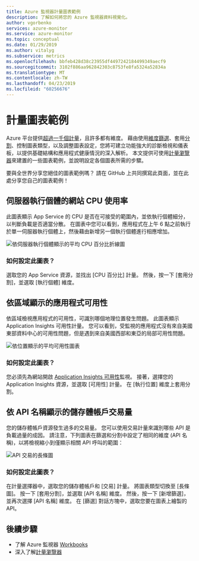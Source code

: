 ```yaml
---
title: Azure 監視器計量圖表範例
description: 了解如何將您的 Azure 監視器資料視覺化。
author: vgorbenko
services: azure-monitor
ms.service: azure-monitor
ms.topic: conceptual
ms.date: 01/29/2019
ms.author: vitalyg
ms.subservice: metrics
ms.openlocfilehash: bbfeb428d38c23955df4497242184499349aecf9
ms.sourcegitcommit: 3102f886aa962842303c8753fe8fa5324a52834a
ms.translationtype: MT
ms.contentlocale: zh-TW
ms.lasthandoff: 04/23/2019
ms.locfileid: "60256676"
---
```

# <a name="metric-chart-samples"></a>計量圖表範例

Azure 平台提供[超過一千個計量](https://docs.microsoft.com/azure/azure-monitor/platform/metrics-supported)，且許多都有維度。 藉由使用[維度篩選](https://docs.microsoft.com/azure/azure-monitor/platform/metrics-charts)、套用[分割](https://docs.microsoft.com/azure/azure-monitor/platform/metrics-charts)、控制圖表類型，以及調整圖表設定，您將可建立功能強大的診斷檢視和儀表板，以提供基礎結構和應用程式健康情況的深入解析。 本文提供可使用[計量瀏覽器](https://docs.microsoft.com/azure/azure-monitor/platform/metrics-charts)來建置的一些圖表範例，並說明設定各個圖表所需的步驟。

要與全世界分享您絕佳的圖表範例嗎？ 請在 GitHub 上共同撰寫此頁面，並在此處分享您自己的圖表範例！

## <a name="website-cpu-utilization-by-server-instances"></a>伺服器執行個體的網站 CPU 使用率

此圖表顯示 App Service 的 CPU 是否在可接受的範圍內，並依執行個體細分，以判斷負載是否適當分散。 在圖表中您可以看到，應用程式在上午 6 點之前執行於單一伺服器執行個體上，然後藉由新增另一個執行個體進行相應增加。

![依伺服器執行個體顯示的平均 CPU 百分比折線圖](./media/metric-chart-samples/cpu-by-instance.png)

### <a name="how-to-configure-this-chart"></a>如何設定此圖表？

選取您的 App Service 資源，並找出 [CPU 百分比] 計量。 然後，按一下 [套用分割]，並選取 [執行個體] 維度。

## <a name="application-availability-by-region"></a>依區域顯示的應用程式可用性

依區域檢視應用程式的可用性，可識別哪個地理位置發生問題。 此圖表顯示 Application Insights 可用性計量。 您可以看到，受監視的應用程式沒有來自美國東部資料中心的可用性問題，但是遇到來自美國西部和東亞的局部可用性問題。

![依位置顯示的平均可用性圖表](./media/metric-chart-samples/availability-run-location.png)

### <a name="how-to-configure-this-chart"></a>如何設定此圖表？

您必須先為網站開啟 [Application Insights 可用性](https://docs.microsoft.com/azure/azure-monitor/app/monitor-web-app-availability)監視。 接著，選擇您的 Application Insights 資源，並選取 [可用性] 計量。 在 [執行位置] 維度上套用分割。

## <a name="volume-of-storage-account-transactions-by-api-name"></a>依 API 名稱顯示的儲存體帳戶交易量

您的儲存體帳戶資源發生過多的交易量。 您可以使用交易計量來識別哪些 API 是負載過量的成因。 請注意，下列圖表在篩選和分割中設定了相同的維度 (API 名稱)，以將檢視縮小到僅顯示相關 API 呼叫的範圍：

![API 交易的長條圖](./media/metric-chart-samples/transactions-by-api.png)

### <a name="how-to-configure-this-chart"></a>如何設定此圖表？

在計量選擇器中，選取您的儲存體帳戶和 [交易] 計量。 將圖表類型切換至 [長條圖]。 按一下 [套用分割]，並選取 [API 名稱] 維度。 然後，按一下 [新增篩選]，並再次選擇 [API 名稱] 維度。 在 [篩選] 對話方塊中，選取您要在圖表上繪製的 API。

## <a name="next-steps"></a>後續步驟

* 了解 Azure 監視器 [Workbooks](../../azure-monitor/app/usage-workbooks.md)
* 深入了解[計量瀏覽器](metrics-charts.md)